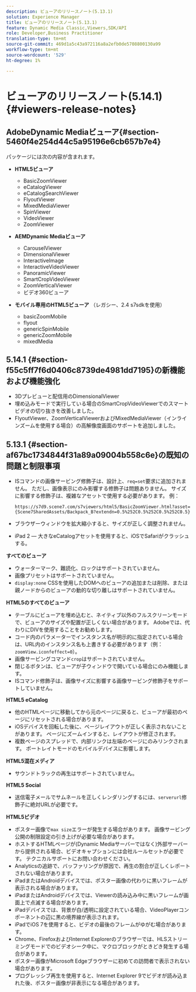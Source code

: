 ```yaml
---
description: ビューアのリリースノート(5.13.1)
solution: Experience Manager
title: ビューアのリリースノート(5.13.1)
feature: Dynamic Media Classic,Viewers,SDK/API
role: Developer,Business Practitioner
translation-type: tm+mt
source-git-commit: 469d1a5c43a972116a8a2efb0de5708800130a99
workflow-type: tm+mt
source-wordcount: '529'
ht-degree: 1%

---
```



# ビューアのリリースノート(5.14.1){#viewers-release-notes}

## AdobeDynamic Mediaビューア{#section-5460f4e254d44c5a95196e6cb657b7e4}

パッケージには次の内容が含まれます。

* **HTML5ビューア**

   * BasicZoomViewer
   * eCatalogViewer
   * eCatalogSearchViewer
   * FlyoutViewer
   * MixedMediaViewer
   * SpinViewer
   * VideoViewer
   * ZoomViewer

* **AEMDynamic Mediaビューア**

   * CarouselViewer
   * DimensionalViewer
   * InteractiveImage
   * InteractiveVideoViewer
   * PanoramicViewer
   * SmartCropVideoViewer
   * ZoomVerticalViewer
   * ビデオ360ビューア

* **モバイル専用のHTML5ビューア** （レガシー、2.4 s7sdkを使用）

   * basicZoomMobile
   * flyout
   * genericSpinMobile
   * genericZoomMobile
   * mixedMedia

## 5.14.1 {#section-f55c5ff7f6d0406c8739de4981dd7195}の新機能および機能強化

* 3Dプレビューと配信用のDimensionalViewer
* 埋め込みモードで実行している場合のSmartCropVideoViewerでのスマートビデオの切り抜きを改善しました。
* FlyoutViewer、ZoomVerticalViewerおよびMixedMediaViewer（インラインズームを使用する場合）の高解像度画面のサポートを追加しました。

## 5.13.1 {#section-af67bc1734844f31a89a09004b558c6e}の既知の問題と制限事項

* ISコマンドの画像サービング修飾子は、設計上、`req=set`要求に追加されません。 ただし、画像表示にのみ影響する修飾子は問題ありません。 サイズに影響する修飾子は、複雑なアセットで使用する必要があります。 例：

   `https://s7d9.scene7.com/s7viewers/html5/BasicZoomViewer.html?asset= {Scene7SharedAssets/Backpack_B?extendn=0.5%252C0.5%252C0.5%252C0.5}`

* ブラウザーウィンドウを拡大縮小すると、サイズが正しく調整されません。
* iPad 2 — 大きなeCatalogアセットを使用すると、iOSでSafariがクラッシュする。

**すべてのビューア**

* ウォーターマーク、難読化、ロックはサポートされていません。
* 画像プリセットはサポートされていません。
* `display:none` CSSを使用したDOMへのビューアの追加または削除、または親ノードからのビューアの動的な切り離しはサポートされていません。

**HTML5のすべてのビューア**

* テーブルにビューアを埋め込むと、ネイティブ以外のフルスクリーンモードで、ビューアのサイズや配置が正しくない場合があります。 Adobeでは、代わりにDIVを使用することをお勧めします。
* コード内のパラメーターでインスタンス名が明示的に指定されている場合は、URL内のインスタンス名も上書きする必要があります（例：`zoomView.iconfeffect=0`）。
* 画像サービングコマンド`crop`はサポートされていません。
* 閉じるボタンは、ビューアが子ウィンドウで開いている場合にのみ機能します。
* ISコマンド修飾子は、画像サイズに影響する画像サービング修飾子をサポートしていません。

**HTML5 eCatalog**

* 他のHTMLページに移動してから元のページに戻ると、ビューアが最初のページにリセットされる場合があります。
* iOSデバイスを回転した後に、ページレイアウトが正しく表示されないことがあります。 ページにズームインすると、レイアウトが修正されます。
* 複数ページのスプレッドで、内部リンクは左端のページにのみリンクされます。 ポートレイトモードのモバイルデバイスに影響します。

**HTML5混在メディア**

* サウンドトラックの再生はサポートされていません。

**HTML5 Social**

* 送信電子メールでサムネールを正しくレンダリングするには、`serverurl`修飾子に絶対URLが必要です。

**HTML5ビデオ**

* ポスター画像で`max size`エラーが発生する場合があります。 画像サービング公開の制限設定の引き上げが必要な場合があります。
* ホストするHTMLページが(Dynamic Mediaサーバーではなく)外部サーバーから提供される場合、ビデオキャプションには会社ルールセットが必要です。 テクニカルサポートにお問い合わせください。
* Analyticsの追跡で、バッファリングが原因で、再生の割合が正しくレポートされない場合があります。
* iPadまたはAndroidデバイスでは、ポスター画像の代わりに黒いフレームが表示される場合があります。
* iPadまたはAndroidデバイスでは、Viewerの読み込み中に黒いフレームが画面上で点滅する場合があります。
* iPadデバイスでは、背景が白/透明に設定されている場合、VideoPlayerコンポーネントの辺に黒の境界線が表示されます。
* iPadでiOS 7を使用すると、ビデオの最後のフレームがゆがむ場合があります。
* Chrome、FirefoxおよびInternet Explorerのブラウザーでは、HLSストリーミングモードでのビデオシーク中に、マクロブロックがときどき発生する場合があります。
* ポスター画像がMicrosoft Edgeブラウザーに初めての訪問者で表示されない場合があります。
* プログレッシブ再生を使用すると、Internet Explorer 9でビデオが読み込まれた後、ポスター画像が非表示になる場合があります。
